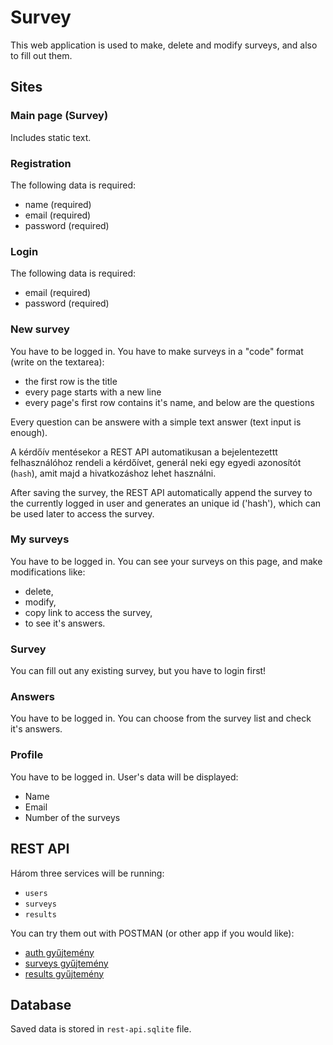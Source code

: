 # Survey

This web application is used to make, delete and modify surveys, and also to fill out them.

## Sites

### Main page (Survey)

Includes static text.

### Registration

The following data is required:

- name (required)
- email (required)
- password (required)

### Login

The following data is required:

- email (required)
- password (required)

### New survey

You have to be logged in.
You have to make surveys in a "code" format (write on the textarea):

- the first row is the title
- every page starts with a new line
- every page's first row contains it's name, and below are the questions

Every question can be answere with a simple text answer (text input is enough).

A kérdőív mentésekor a REST API automatikusan a bejelentezettt felhasználóhoz rendeli a kérdőívet, generál neki egy egyedi azonosítót (`hash`), amit majd a hivatkozáshoz lehet használni.

After saving the survey, the REST API automatically append the survey to the currently logged in user and generates an unique id ('hash'), which can be used later to access the survey.

### My surveys

You have to be logged in.
You can see your surveys on this page, and make modifications like:

- delete,
- modify,
- copy link to access the survey,
- to see it's answers.

### Survey

You can fill out any existing survey, but you have to login first!

### Answers

You have to be logged in.
You can choose from the survey list and check it's answers.

### Profile

You have to be logged in.
User's data will be displayed:

- Name
- Email
- Number of the surveys

## REST API

Három three services will be running:

- `users`
- `surveys`
- `results`

You can try them out with POSTMAN (or other app if you would like):

- [auth gyűjtemény](https://api.postman.com/collections/15151253-4cf57ab5-49d7-4350-af18-9e3c7b29626a?access_key=PMAT-01H0JMHKRYB30J9BFQAMQ2PDR2)
- [surveys gyűjtemény](https://api.postman.com/collections/15151253-faa17ed9-b3d4-4e85-b681-52fe8dbfde37?access_key=PMAT-01H0JMK0RGT8BH9CQY6CGF8ZW6)
- [results gyűjtemény](https://api.postman.com/collections/15151253-b3e753b2-42d0-4946-b312-999bb75002d4?access_key=PMAT-01H0JMKX3741T69NKZXD9ABX6Z)

## Database

Saved data is stored in `rest-api.sqlite` file.
